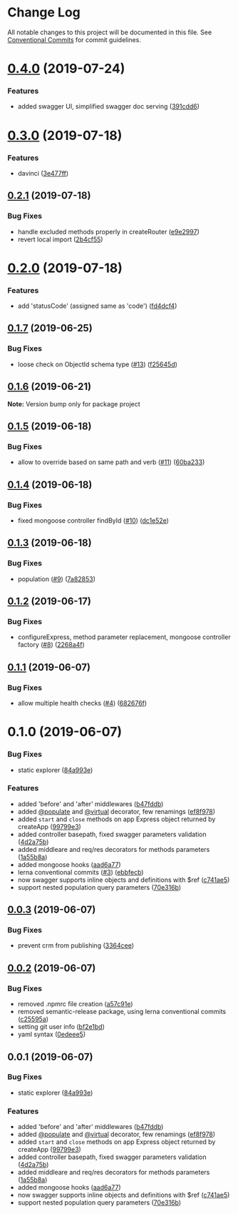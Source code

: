 # Change Log

All notable changes to this project will be documented in this file.
See [Conventional Commits](https://conventionalcommits.org) for commit guidelines.

# [0.4.0](https://github.com/Oneflow/davinci/compare/v0.3.0...v0.4.0) (2019-07-24)


### Features

* added swagger UI, simplified swagger doc serving ([391cdd6](https://github.com/Oneflow/davinci/commit/391cdd6))





# [0.3.0](https://github.com/Oneflow/davinci/compare/v0.2.1...v0.3.0) (2019-07-18)


### Features

* davinci ([3e477ff](https://github.com/Oneflow/davinci/commit/3e477ff))





## [0.2.1](https://github.com/Oneflow/substrate/compare/v0.2.0...v0.2.1) (2019-07-18)


### Bug Fixes

* handle excluded methods properly in createRouter ([e9e2997](https://github.com/Oneflow/substrate/commit/e9e2997))
* revert local import ([2b4cf55](https://github.com/Oneflow/substrate/commit/2b4cf55))





# [0.2.0](https://github.com/Oneflow/substrate/compare/v0.1.7...v0.2.0) (2019-07-18)


### Features

* add 'statusCode' (assigned same as 'code') ([fd4dcf4](https://github.com/Oneflow/substrate/commit/fd4dcf4))





## [0.1.7](https://github.com/Oneflow/substrate/compare/v0.1.6...v0.1.7) (2019-06-25)


### Bug Fixes

* loose check on ObjectId schema type ([#13](https://github.com/Oneflow/substrate/issues/13)) ([f25645d](https://github.com/Oneflow/substrate/commit/f25645d))





## [0.1.6](https://github.com/Oneflow/substrate/compare/v0.1.5...v0.1.6) (2019-06-21)

**Note:** Version bump only for package project





## [0.1.5](https://github.com/Oneflow/substrate/compare/v0.1.4...v0.1.5) (2019-06-18)


### Bug Fixes

* allow to override based on same path and verb ([#11](https://github.com/Oneflow/substrate/issues/11)) ([60ba233](https://github.com/Oneflow/substrate/commit/60ba233))





## [0.1.4](https://github.com/Oneflow/substrate/compare/v0.1.3...v0.1.4) (2019-06-18)


### Bug Fixes

* fixed mongoose controller findById ([#10](https://github.com/Oneflow/substrate/issues/10)) ([dc1e52e](https://github.com/Oneflow/substrate/commit/dc1e52e))





## [0.1.3](https://github.com/Oneflow/substrate/compare/v0.1.2...v0.1.3) (2019-06-18)


### Bug Fixes

* population ([#9](https://github.com/Oneflow/substrate/issues/9)) ([7a82853](https://github.com/Oneflow/substrate/commit/7a82853))





## [0.1.2](https://github.com/Oneflow/substrate/compare/v0.1.1...v0.1.2) (2019-06-17)


### Bug Fixes

* configureExpress, method parameter replacement, mongoose controller factory ([#8](https://github.com/Oneflow/substrate/issues/8)) ([2268a4f](https://github.com/Oneflow/substrate/commit/2268a4f))





## [0.1.1](https://github.com/Oneflow/substrate/compare/v0.1.0...v0.1.1) (2019-06-07)


### Bug Fixes

* allow multiple health checks ([#4](https://github.com/Oneflow/substrate/issues/4)) ([682676f](https://github.com/Oneflow/substrate/commit/682676f))





# 0.1.0 (2019-06-07)


### Bug Fixes

* static explorer ([84a993e](https://github.com/Oneflow/substrate/commit/84a993e))


### Features

* added 'before' and 'after' middlewares ([b47fddb](https://github.com/Oneflow/substrate/commit/b47fddb))
* added [@populate](https://github.com/populate) and [@virtual](https://github.com/virtual) decorator, few renamings ([ef8f978](https://github.com/Oneflow/substrate/commit/ef8f978))
* added `start` and `close` methods on app Express object returned by createApp ([99799e3](https://github.com/Oneflow/substrate/commit/99799e3))
* added controller basepath, fixed swagger parameters validation ([4d2a75b](https://github.com/Oneflow/substrate/commit/4d2a75b))
* added middleare and req/res decorators for methods parameters ([1a55b8a](https://github.com/Oneflow/substrate/commit/1a55b8a))
* added mongoose hooks ([aad6a77](https://github.com/Oneflow/substrate/commit/aad6a77))
* lerna conventional commits ([#3](https://github.com/Oneflow/substrate/issues/3)) ([ebbfecb](https://github.com/Oneflow/substrate/commit/ebbfecb))
* now swagger supports inline objects and definitions with $ref ([c741ae5](https://github.com/Oneflow/substrate/commit/c741ae5))
* support nested population query parameters ([70e316b](https://github.com/Oneflow/substrate/commit/70e316b))





## [0.0.3](https://github.com/Oneflow/substrate/compare/v0.0.2...v0.0.3) (2019-06-07)


### Bug Fixes

* prevent crm from publishing ([3364cee](https://github.com/Oneflow/substrate/commit/3364cee))





## [0.0.2](https://github.com/Oneflow/substrate/compare/v0.0.1...v0.0.2) (2019-06-07)


### Bug Fixes

* removed .npmrc file creation ([a57c91e](https://github.com/Oneflow/substrate/commit/a57c91e))
* removed semantic-release package, using lerna conventional commits ([c25595a](https://github.com/Oneflow/substrate/commit/c25595a))
* setting git user info ([bf2e1bd](https://github.com/Oneflow/substrate/commit/bf2e1bd))
* yaml syntax ([0edeee5](https://github.com/Oneflow/substrate/commit/0edeee5))





## 0.0.1 (2019-06-07)


### Bug Fixes

* static explorer ([84a993e](https://github.com/Oneflow/substrate/commit/84a993e))


### Features

* added 'before' and 'after' middlewares ([b47fddb](https://github.com/Oneflow/substrate/commit/b47fddb))
* added [@populate](https://github.com/populate) and [@virtual](https://github.com/virtual) decorator, few renamings ([ef8f978](https://github.com/Oneflow/substrate/commit/ef8f978))
* added `start` and `close` methods on app Express object returned by createApp ([99799e3](https://github.com/Oneflow/substrate/commit/99799e3))
* added controller basepath, fixed swagger parameters validation ([4d2a75b](https://github.com/Oneflow/substrate/commit/4d2a75b))
* added middleare and req/res decorators for methods parameters ([1a55b8a](https://github.com/Oneflow/substrate/commit/1a55b8a))
* added mongoose hooks ([aad6a77](https://github.com/Oneflow/substrate/commit/aad6a77))
* now swagger supports inline objects and definitions with $ref ([c741ae5](https://github.com/Oneflow/substrate/commit/c741ae5))
* support nested population query parameters ([70e316b](https://github.com/Oneflow/substrate/commit/70e316b))
